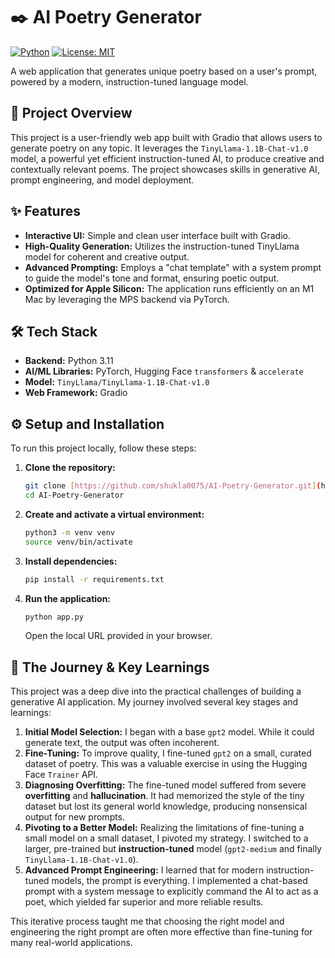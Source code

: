 # ✒️ AI Poetry Generator

[![Python](https://img.shields.io/badge/Python-3.11-blue.svg)](https://www.python.org/downloads/release/python-3110/)
[![License: MIT](https://img.shields.io/badge/License-MIT-yellow.svg)](https://opensource.org/licenses/MIT)

A web application that generates unique poetry based on a user's prompt, powered by a modern, instruction-tuned language model.


## 📜 Project Overview

This project is a user-friendly web app built with Gradio that allows users to generate poetry on any topic. It leverages the `TinyLlama-1.1B-Chat-v1.0` model, a powerful yet efficient instruction-tuned AI, to produce creative and contextually relevant poems. The project showcases skills in generative AI, prompt engineering, and model deployment.

## ✨ Features

-   **Interactive UI:** Simple and clean user interface built with Gradio.
-   **High-Quality Generation:** Utilizes the instruction-tuned TinyLlama model for coherent and creative output.
-   **Advanced Prompting:** Employs a "chat template" with a system prompt to guide the model's tone and format, ensuring poetic output.
-   **Optimized for Apple Silicon:** The application runs efficiently on an M1 Mac by leveraging the MPS backend via PyTorch.

## 🛠️ Tech Stack

-   **Backend:** Python 3.11
-   **AI/ML Libraries:** PyTorch, Hugging Face `transformers` & `accelerate`
-   **Model:** `TinyLlama/TinyLlama-1.1B-Chat-v1.0`
-   **Web Framework:** Gradio


## ⚙️ Setup and Installation

To run this project locally, follow these steps:

1.  **Clone the repository:**
    ```bash
    git clone [https://github.com/shukla0075/AI-Poetry-Generator.git](https://github.com/shukla0075/AI-Poetry-Generator.git)
    cd AI-Poetry-Generator
    ```
2.  **Create and activate a virtual environment:**
    ```bash
    python3 -m venv venv
    source venv/bin/activate
    ```
3.  **Install dependencies:**
    ```bash
    pip install -r requirements.txt
    ```
4.  **Run the application:**
    ```bash
    python app.py
    ```
    Open the local URL provided in your browser.

## 🧠 The Journey & Key Learnings

This project was a deep dive into the practical challenges of building a generative AI application. My journey involved several key stages and learnings:

1.  **Initial Model Selection:** I began with a base `gpt2` model. While it could generate text, the output was often incoherent.
2.  **Fine-Tuning:** To improve quality, I fine-tuned `gpt2` on a small, curated dataset of poetry. This was a valuable exercise in using the Hugging Face `Trainer` API.
3.  **Diagnosing Overfitting:** The fine-tuned model suffered from severe **overfitting** and **hallucination**. It had memorized the style of the tiny dataset but lost its general world knowledge, producing nonsensical output for new prompts.
4.  **Pivoting to a Better Model:** Realizing the limitations of fine-tuning a small model on a small dataset, I pivoted my strategy. I switched to a larger, pre-trained but **instruction-tuned** model (`gpt2-medium` and finally `TinyLlama-1.1B-Chat-v1.0`).
5.  **Advanced Prompt Engineering:** I learned that for modern instruction-tuned models, the prompt is everything. I implemented a chat-based prompt with a system message to explicitly command the AI to act as a poet, which yielded far superior and more reliable results.

This iterative process taught me that choosing the right model and engineering the right prompt are often more effective than fine-tuning for many real-world applications.